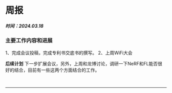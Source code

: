 # **周报**
##### 时间：2024.03.18
### **主要工作内容和进展**
1、完成会议投稿，完成专利书交底书的撰写。
2、上周WiFi大会

**后续计划**
下一步扩展会议，另外，上周和龙博讨论，调研一下NeRF和FL能否很好的结合，目前有一些这两个方面结合的工作。



<br>

---

<br>
